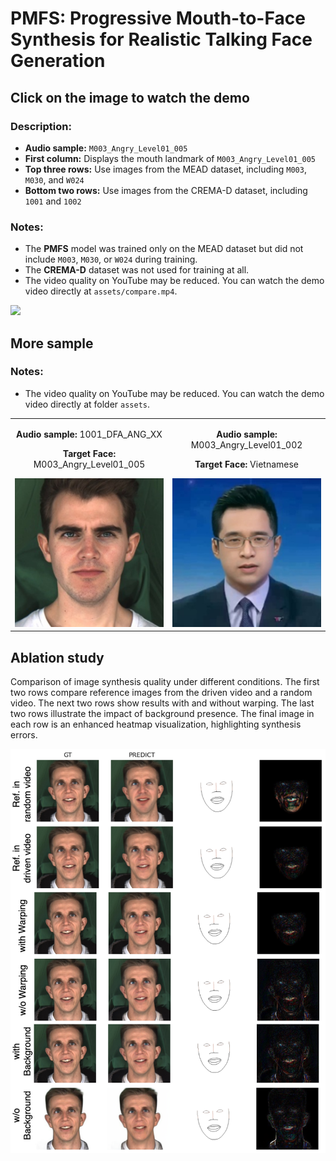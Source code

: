 # PMFS: Progressive Mouth-to-Face Synthesis for Realistic Talking Face Generation

## Click on the image to watch the demo

### Description:
- **Audio sample:** `M003_Angry_Level01_005`
- **First column:** Displays the mouth landmark of `M003_Angry_Level01_005`
- **Top three rows:** Use images from the MEAD dataset, including `M003`, `M030`, and `W024`
- **Bottom two rows:** Use images from the CREMA-D dataset, including `1001` and `1002`

### Notes:
- The **PMFS** model was trained only on the MEAD dataset but did not include `M003`, `M030`, or `W024` during training.
- The **CREMA-D** dataset was not used for training at all.
- The video quality on YouTube may be reduced. You can watch the demo video directly at `assets/compare.mp4`.

<a href="https://youtube.com/shorts/twI6TZMnpT8?feature=share" target="_blank" rel="noopener noreferrer">
  <img src="https://img.youtube.com/vi/twI6TZMnpT8/maxresdefault.jpg" width="600">
</a>

## More sample
### Notes:
- The video quality on YouTube may be reduced. You can watch the demo video directly at folder `assets`.
  
<div align="center">
  <table>
    <tr>
      <td align="center">
        <p><b>Audio sample:</b> 1001_DFA_ANG_XX</p>
        <p><b>Target Face:</b> M003_Angry_Level01_005</p>
        <a href="https://youtube.com/shorts/_z_0_uXIVDQ?feature=share" target="_blank" rel="noopener noreferrer">
          <img src="assets/Thumbnail_M003Angry01005.jpg" width="300">
        </a>
      </td>
      <td align="center">
        <p><b>Audio sample:</b> M003_Angry_Level01_002</p>
        <p><b>Target Face:</b> Vietnamese</p>
        <a href="https://youtube.com/shorts/FGsDcgrDVWs?feature=share" target="_blank" rel="noopener noreferrer">
          <img src="assets/Thumbnail_VTV_M003Angry01005.jpg" width="300">
        </a>
      </td>
    </tr>
  </table>
</div>

## Ablation study
Comparison of image synthesis quality under different conditions. The first two rows compare reference images from the driven video and a random video. The next two rows show results with and without warping. The last two rows illustrate the impact of background presence. The final image in each row is an enhanced heatmap visualization, highlighting synthesis errors.

![Ablation Study](assets/Ablation_All.png)
